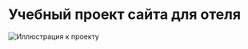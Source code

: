 # Учебный проект сайта для отеля
![Иллюстрация к проекту](https://github.com/MariaGlukhovaP/TheHotel/raw/main/screenshot.jpg)
